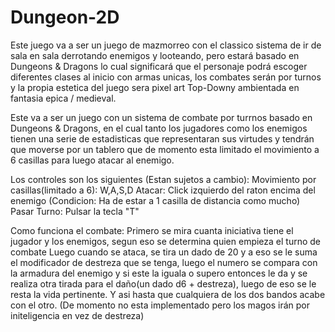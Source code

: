 # Dungeon-2D
Este juego va a ser un juego de mazmorreo con el classico sistema de ir de sala en sala derrotando enemigos y looteando, pero estará basado en Dungeons & Dragons lo cual significará que el personaje podrá escoger diferentes clases al inicio con armas unicas, los combates serán por turnos y la propia estetica del juego sera pixel art Top-Downy ambientada en fantasia epica / medieval.

Este va a ser un juego con un sistema de combate por turrnos basado en Dungeons & Dragons, en el cual tanto los jugadores como los enemigos tienen una serie de estadisticas que representaran sus virtudes y tendrán que moverse por un tablero que de momento esta limitado el movimiento a 6 casillas para luego atacar al enemigo.

Los controles son los siguientes (Estan sujetos a cambio):
Movimiento por casillas(limitado a 6): W,A,S,D
Atacar: Click izquierdo del raton encima del enemigo (Condicion: Ha de estar a 1 casilla de distancia como mucho)
Pasar Turno: Pulsar la tecla "T"

Como funciona el combate:
Primero se mira cuanta iniciativa tiene el jugador y los enemigos, segun eso se determina quien empieza el turno de combate
Luego cuando se ataca, se tira un dado de 20 y a eso se le suma el modificador de destreza que se tenga, luego el numero se compara con la armadura del enemigo y si este la iguala o supero entonces le da y se realiza otra tirada para el daño(un dado d6 + destreza), luego de eso se le resta la vida pertinente.
Y asi hasta que cualquiera de los dos bandos acabe con el otro.
(De momento no esta implementado pero los magos irán por initeligencia en vez de destreza)
